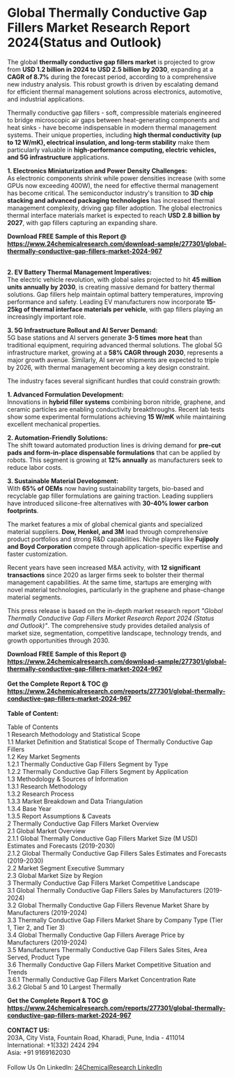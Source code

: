 <h1>Global Thermally Conductive Gap Fillers Market Research Report 2024(Status and Outlook)</h1><p>The global <strong>thermally conductive gap fillers market</strong> is projected to grow from <strong>USD 1.2 billion in 2024 to USD 2.5 billion by 2030</strong>, expanding at a <strong>CAGR of 8.7%</strong> during the forecast period, according to a comprehensive new industry analysis. This robust growth is driven by escalating demand for efficient thermal management solutions across electronics, automotive, and industrial applications.</p><p>Thermally conductive gap fillers - soft, compressible materials engineered to bridge microscopic air gaps between heat-generating components and heat sinks - have become indispensable in modern thermal management systems. Their unique properties, including <strong>high thermal conductivity (up to 12 W/mK), electrical insulation, and long-term stability</strong> make them particularly valuable in <strong>high-performance computing, electric vehicles, and 5G infrastructure</strong> applications.</p><p><strong>1. Electronics Miniaturization and Power Density Challenges:</strong><br>
As electronic components shrink while power densities increase (with some GPUs now exceeding 400W), the need for effective thermal management has become critical. The semiconductor industry's transition to <strong>3D chip stacking and advanced packaging technologies</strong> has increased thermal management complexity, driving gap filler adoption. The global electronics thermal interface materials market is expected to reach <strong>USD 2.8 billion by 2027</strong>, with gap fillers capturing an expanding share.</p><div><b>Download FREE Sample of this Report @ 
            <a href="https://www.24chemicalresearch.com/download-sample/277301/global-thermally-conductive-gap-fillers-market-2024-967">
            https://www.24chemicalresearch.com/download-sample/277301/global-thermally-conductive-gap-fillers-market-2024-967</a></b></div><br><p><strong>2. EV Battery Thermal Management Imperatives:</strong><br>
The electric vehicle revolution, with global sales projected to hit <strong>45 million units annually by 2030</strong>, is creating massive demand for battery thermal solutions. Gap fillers help maintain optimal battery temperatures, improving performance and safety. Leading EV manufacturers now incorporate <strong>15-25kg of thermal interface materials per vehicle</strong>, with gap fillers playing an increasingly important role.</p><p><strong>3. 5G Infrastructure Rollout and AI Server Demand:</strong><br>
5G base stations and AI servers generate <strong>3-5 times more heat</strong> than traditional equipment, requiring advanced thermal solutions. The global 5G infrastructure market, growing at a <strong>58% CAGR through 2030</strong>, represents a major growth avenue. Similarly, AI server shipments are expected to triple by 2026, with thermal management becoming a key design constraint.</p><p>The industry faces several significant hurdles that could constrain growth:</p><p><strong>1. Advanced Formulation Development:</strong><br>
Innovations in <strong>hybrid filler systems</strong> combining boron nitride, graphene, and ceramic particles are enabling conductivity breakthroughs. Recent lab tests show some experimental formulations achieving <strong>15 W/mK</strong> while maintaining excellent mechanical properties.</p><p><strong>2. Automation-Friendly Solutions:</strong><br>
The shift toward automated production lines is driving demand for <strong>pre-cut pads and form-in-place dispensable formulations</strong> that can be applied by robots. This segment is growing at <strong>12% annually</strong> as manufacturers seek to reduce labor costs.</p><p><strong>3. Sustainable Material Development:</strong><br>
With <strong>65% of OEMs</strong> now having sustainability targets, bio-based and recyclable gap filler formulations are gaining traction. Leading suppliers have introduced silicone-free alternatives with <strong>30-40% lower carbon footprints</strong>.</p><p>The market features a mix of global chemical giants and specialized material suppliers. <strong>Dow, Henkel, and 3M</strong> lead through comprehensive product portfolios and strong R&amp;D capabilities. Niche players like <strong>Fujipoly and Boyd Corporation</strong> compete through application-specific expertise and faster customization.</p><p>Recent years have seen increased M&amp;A activity, with <strong>12 significant transactions</strong> since 2020 as larger firms seek to bolster their thermal management capabilities. At the same time, startups are emerging with novel material technologies, particularly in the graphene and phase-change material segments.</p><p>This press release is based on the in-depth market research report <em>"Global Thermally Conductive Gap Fillers Market Research Report 2024 (Status and Outlook)"</em>. The comprehensive study provides detailed analysis of market size, segmentation, competitive landscape, technology trends, and growth opportunities through 2030.</p><div><b>Download FREE Sample of this Report @ 
            <a href="https://www.24chemicalresearch.com/download-sample/277301/global-thermally-conductive-gap-fillers-market-2024-967">
            https://www.24chemicalresearch.com/download-sample/277301/global-thermally-conductive-gap-fillers-market-2024-967</a></b></div><br><div><b>Get the Complete Report & TOC @ 
            <a href="https://www.24chemicalresearch.com/reports/277301/global-thermally-conductive-gap-fillers-market-2024-967">
            https://www.24chemicalresearch.com/reports/277301/global-thermally-conductive-gap-fillers-market-2024-967</a></b></div><br>
            <b>Table of Content:</b><p>Table of Contents<br />
1 Research Methodology and Statistical Scope<br />
1.1 Market Definition and Statistical Scope of Thermally Conductive Gap Fillers<br />
1.2 Key Market Segments<br />
1.2.1 Thermally Conductive Gap Fillers Segment by Type<br />
1.2.2 Thermally Conductive Gap Fillers Segment by Application<br />
1.3 Methodology & Sources of Information<br />
1.3.1 Research Methodology<br />
1.3.2 Research Process<br />
1.3.3 Market Breakdown and Data Triangulation<br />
1.3.4 Base Year<br />
1.3.5 Report Assumptions & Caveats<br />
2 Thermally Conductive Gap Fillers Market Overview<br />
2.1 Global Market Overview<br />
2.1.1 Global Thermally Conductive Gap Fillers Market Size (M USD) Estimates and Forecasts (2019-2030)<br />
2.1.2 Global Thermally Conductive Gap Fillers Sales Estimates and Forecasts (2019-2030)<br />
2.2 Market Segment Executive Summary<br />
2.3 Global Market Size by Region<br />
3 Thermally Conductive Gap Fillers Market Competitive Landscape<br />
3.1 Global Thermally Conductive Gap Fillers Sales by Manufacturers (2019-2024)<br />
3.2 Global Thermally Conductive Gap Fillers Revenue Market Share by Manufacturers (2019-2024)<br />
3.3 Thermally Conductive Gap Fillers Market Share by Company Type (Tier 1, Tier 2, and Tier 3)<br />
3.4 Global Thermally Conductive Gap Fillers Average Price by Manufacturers (2019-2024)<br />
3.5 Manufacturers Thermally Conductive Gap Fillers Sales Sites, Area Served, Product Type<br />
3.6 Thermally Conductive Gap Fillers Market Competitive Situation and Trends<br />
3.6.1 Thermally Conductive Gap Fillers Market Concentration Rate<br />
3.6.2 Global 5 and 10 Largest Thermally</p><div><b>Get the Complete Report & TOC @ 
            <a href="https://www.24chemicalresearch.com/reports/277301/global-thermally-conductive-gap-fillers-market-2024-967">
            https://www.24chemicalresearch.com/reports/277301/global-thermally-conductive-gap-fillers-market-2024-967</a></b></div><br><b>CONTACT US:</b><br>
            203A, City Vista, Fountain Road, Kharadi, Pune, India - 411014<br>
            International: +1(332) 2424 294<br>
            Asia: +91 9169162030 <br><br>
            Follow Us On LinkedIn: <a href="https://www.linkedin.com/company/24chemicalresearch/">24ChemicalResearch LinkedIn</a>